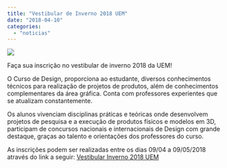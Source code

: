 ```yaml
---
title: "Vestibular de Inverno 2018 UEM"
date: "2018-04-10"
categories: 
  - "noticias"
---
```


![](/img/antigo/2018/04/17-632x451.jpg)

Faça sua inscrição no vestibular de inverno 2018 da UEM!

O Curso de Design, proporciona ao estudante, diversos conhecimentos técnicos para realização de projetos de produtos, além de conhecimentos complementares da área gráfica. Conta com professores experientes que se atualizam constantemente.

Os alunos vivenciam disciplinas práticas e teóricas onde desenvolvem projetos de pesquisa e a execução de produtos físicos e modelos em 3D, participam de concursos nacionais e internacionais de Design com grande destaque, graças ao talento e orientações dos professores do curso.

As inscrições podem ser realizadas entre os dias 09/04 a 09/05/2018 através do link a seguir: [Vestibular Inverno 2018 UEM](https://www.npd.uem.br/cvu/evento.zul?id=17)
